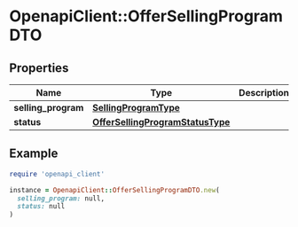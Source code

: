 # OpenapiClient::OfferSellingProgramDTO

## Properties

| Name | Type | Description | Notes |
| ---- | ---- | ----------- | ----- |
| **selling_program** | [**SellingProgramType**](SellingProgramType.md) |  |  |
| **status** | [**OfferSellingProgramStatusType**](OfferSellingProgramStatusType.md) |  |  |

## Example

```ruby
require 'openapi_client'

instance = OpenapiClient::OfferSellingProgramDTO.new(
  selling_program: null,
  status: null
)
```

